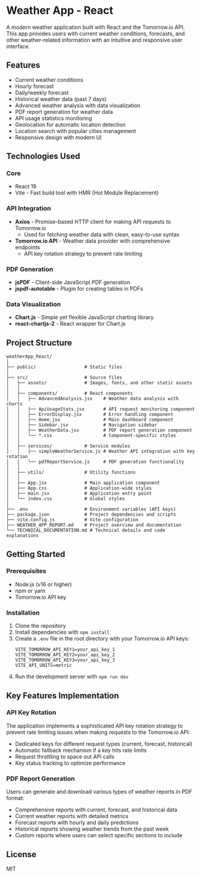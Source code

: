 # Weather App - React

A modern weather application built with React and the Tomorrow.io API. This app provides users with current weather conditions, forecasts, and other weather-related information with an intuitive and responsive user interface.

## Features

- Current weather conditions
- Hourly forecast
- Daily/weekly forecast
- Historical weather data (past 7 days)
- Advanced weather analysis with data visualization
- PDF report generation for weather data
- API usage statistics monitoring
- Geolocation for automatic location detection
- Location search with popular cities management
- Responsive design with modern UI

## Technologies Used

### Core
- React 19
- Vite - Fast build tool with HMR (Hot Module Replacement)

### API Integration
- **Axios** - Promise-based HTTP client for making API requests to Tomorrow.io
  - Used for fetching weather data with clean, easy-to-use syntax
- **Tomorrow.io API** - Weather data provider with comprehensive endpoints
  - API key rotation strategy to prevent rate limiting

### PDF Generation
- **jsPDF** - Client-side JavaScript PDF generation
- **jspdf-autotable** - Plugin for creating tables in PDFs

### Data Visualization
- **Chart.js** - Simple yet flexible JavaScript charting library
- **react-chartjs-2** - React wrapper for Chart.js

## Project Structure

```
weatherApp_React/
│
├── public/                  # Static files
│
├── src/                     # Source files
│   ├── assets/              # Images, fonts, and other static assets
│   │
│   ├── components/          # React components
│   │   ├── AdvancedAnalysis.jsx    # Weather data analysis with charts
│   │   ├── ApiUsageStats.jsx       # API request monitoring component
│   │   ├── ErrorDisplay.jsx        # Error handling component
│   │   ├── Home.jsx                # Main dashboard component
│   │   ├── Sidebar.jsx             # Navigation sidebar
│   │   ├── WeatherData.jsx         # PDF report generation component
│   │   └── *.css                   # Component-specific styles
│   │
│   ├── services/            # Service modules
│   │   ├── simpleWeatherService.js # Weather API integration with key rotation
│   │   └── pdfReportService.js     # PDF generation functionality
│   │
│   ├── utils/               # Utility functions
│   │
│   ├── App.jsx              # Main application component
│   ├── App.css              # Application-wide styles
│   ├── main.jsx             # Application entry point
│   └── index.css            # Global styles
│
├── .env                     # Environment variables (API keys)
├── package.json             # Project dependencies and scripts
├── vite.config.js           # Vite configuration
├── WEATHER_APP_REPORT.md    # Project overview and documentation
└── TECHNICAL_DOCUMENTATION.md # Technical details and code explanations
```

## Getting Started

### Prerequisites
- Node.js (v16 or higher)
- npm or yarn
- Tomorrow.io API key

### Installation

1. Clone the repository
2. Install dependencies with `npm install`
3. Create a `.env` file in the root directory with your Tomorrow.io API keys:
   ```
   VITE_TOMORROW_API_KEY1=your_api_key_1
   VITE_TOMORROW_API_KEY2=your_api_key_2
   VITE_TOMORROW_API_KEY3=your_api_key_3
   VITE_API_UNITS=metric
   ```
4. Run the development server with `npm run dev`

## Key Features Implementation

### API Key Rotation

The application implements a sophisticated API key rotation strategy to prevent rate limiting issues when making requests to the Tomorrow.io API:

- Dedicated keys for different request types (current, forecast, historical)
- Automatic fallback mechanism if a key hits rate limits
- Request throttling to space out API calls
- Key status tracking to optimize performance

### PDF Report Generation

Users can generate and download various types of weather reports in PDF format:

- Comprehensive reports with current, forecast, and historical data
- Current weather reports with detailed metrics
- Forecast reports with hourly and daily predictions
- Historical reports showing weather trends from the past week
- Custom reports where users can select specific sections to include

## License

MIT
